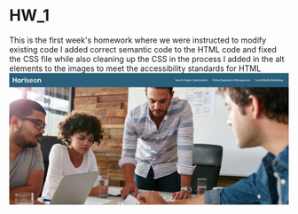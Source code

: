 # HW_1
This is the first week's homework where we were instructed to modify existing code
I added correct semantic code to the HTML code and fixed the CSS file while also cleaning up the CSS in the process
I added in the alt elements to the images to meet the accessibility standards for HTML
<img src="/assets/images/Capture.png"/>
